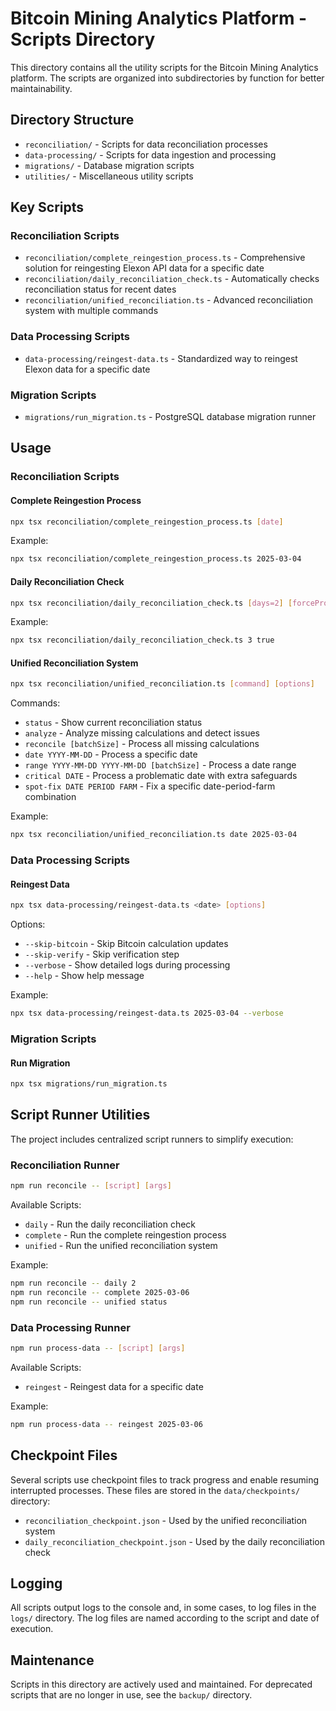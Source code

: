 # Bitcoin Mining Analytics Platform - Scripts Directory

This directory contains all the utility scripts for the Bitcoin Mining Analytics platform. The scripts are organized into subdirectories by function for better maintainability.

## Directory Structure

- `reconciliation/` - Scripts for data reconciliation processes
- `data-processing/` - Scripts for data ingestion and processing
- `migrations/` - Database migration scripts
- `utilities/` - Miscellaneous utility scripts

## Key Scripts

### Reconciliation Scripts

- `reconciliation/complete_reingestion_process.ts` - Comprehensive solution for reingesting Elexon API data for a specific date
- `reconciliation/daily_reconciliation_check.ts` - Automatically checks reconciliation status for recent dates
- `reconciliation/unified_reconciliation.ts` - Advanced reconciliation system with multiple commands

### Data Processing Scripts

- `data-processing/reingest-data.ts` - Standardized way to reingest Elexon data for a specific date

### Migration Scripts

- `migrations/run_migration.ts` - PostgreSQL database migration runner

## Usage

### Reconciliation Scripts

#### Complete Reingestion Process

```bash
npx tsx reconciliation/complete_reingestion_process.ts [date]
```

Example:
```bash
npx tsx reconciliation/complete_reingestion_process.ts 2025-03-04
```

#### Daily Reconciliation Check

```bash
npx tsx reconciliation/daily_reconciliation_check.ts [days=2] [forceProcess=false]
```

Example:
```bash
npx tsx reconciliation/daily_reconciliation_check.ts 3 true
```

#### Unified Reconciliation System

```bash
npx tsx reconciliation/unified_reconciliation.ts [command] [options]
```

Commands:
- `status` - Show current reconciliation status
- `analyze` - Analyze missing calculations and detect issues
- `reconcile [batchSize]` - Process all missing calculations
- `date YYYY-MM-DD` - Process a specific date
- `range YYYY-MM-DD YYYY-MM-DD [batchSize]` - Process a date range
- `critical DATE` - Process a problematic date with extra safeguards
- `spot-fix DATE PERIOD FARM` - Fix a specific date-period-farm combination

Example:
```bash
npx tsx reconciliation/unified_reconciliation.ts date 2025-03-04
```

### Data Processing Scripts

#### Reingest Data

```bash
npx tsx data-processing/reingest-data.ts <date> [options]
```

Options:
- `--skip-bitcoin` - Skip Bitcoin calculation updates
- `--skip-verify` - Skip verification step
- `--verbose` - Show detailed logs during processing
- `--help` - Show help message

Example:
```bash
npx tsx data-processing/reingest-data.ts 2025-03-04 --verbose
```

### Migration Scripts

#### Run Migration

```bash
npx tsx migrations/run_migration.ts
```

## Script Runner Utilities

The project includes centralized script runners to simplify execution:

### Reconciliation Runner

```bash
npm run reconcile -- [script] [args]
```

Available Scripts:
- `daily` - Run the daily reconciliation check
- `complete` - Run the complete reingestion process
- `unified` - Run the unified reconciliation system

Example:
```bash
npm run reconcile -- daily 2
npm run reconcile -- complete 2025-03-06
npm run reconcile -- unified status
```

### Data Processing Runner

```bash
npm run process-data -- [script] [args]
```

Available Scripts:
- `reingest` - Reingest data for a specific date

Example:
```bash
npm run process-data -- reingest 2025-03-06
```

## Checkpoint Files

Several scripts use checkpoint files to track progress and enable resuming interrupted processes. These files are stored in the `data/checkpoints/` directory:

- `reconciliation_checkpoint.json` - Used by the unified reconciliation system
- `daily_reconciliation_checkpoint.json` - Used by the daily reconciliation check

## Logging

All scripts output logs to the console and, in some cases, to log files in the `logs/` directory. The log files are named according to the script and date of execution.

## Maintenance

Scripts in this directory are actively used and maintained. For deprecated scripts that are no longer in use, see the `backup/` directory.